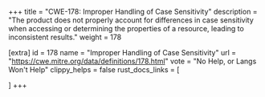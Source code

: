 +++
title = "CWE-178: Improper Handling of Case Sensitivity"
description	= "The product does not properly account for differences in case sensitivity when accessing or determining the properties of a resource, leading to inconsistent results."
weight = 178

[extra]
id = 178
name = "Improper Handling of Case Sensitivity"
url = "https://cwe.mitre.org/data/definitions/178.html"
vote = "No Help, or Langs Won't Help"
clippy_helps = false
rust_docs_links = [
	
]
+++

